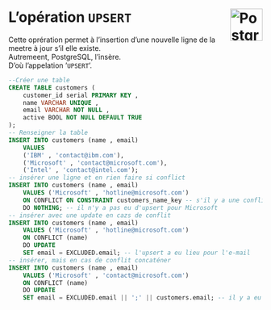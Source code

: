 # **L’opération `UPSERT`** <a href="../../"> <img src="https://upload.wikimedia.org/wikipedia/commons/2/29/Postgresql_elephant.svg" alt="PostgreSQL" title="PostgreSQL" align="right" height="64px"> </a>
Cette oprération permet à l’insertion d’une nouvelle ligne de la meetre à jour s’il elle existe.  
Autremeent, PostgreSQL, l’insère.  
D’où l’appelation ’`UPSERT`’.<!--  C'est la contraction d'update et insert. -->
```sql
--Créer une table
CREATE TABLE customers (
	customer_id serial PRIMARY KEY ,
	name VARCHAR UNIQUE ,
	email VARCHAR NOT NULL ,
	active BOOL NOT NULL DEFAULT TRUE
);
-- Renseigner la table
INSERT INTO customers (name , email) 
	VALUES
	('IBM' , 'contact@ibm.com'),
	('Microsoft' , 'contact@microsoft.com'),
	('Intel' , 'contact@intel.com');
-- insérer une ligne et en rien faire si conflict
INSERT INTO customers (name , email)
	VALUES ('Microsoft' , 'hotline@microsoft.com')
	ON CONFLICT ON CONSTRAINT customers_name_key -- s'il y a une conflit de contrainte ne rien faire
	DO NOTHING; -- il n'y a pas eu d'upsert pour Microsoft
-- insérer avec une update en cazs de conflit
INSERT INTO customers (name , email)
	VALUES ('Microsoft' , 'hotline@microsoft.com')
	ON CONFLICT (name)
	DO UPDATE
	SET email = EXCLUDED.email; -- l'upsert a eu lieu pour l'e-mail
-- insérer, mais en cas de conflit concaténer
INSERT INTO customers (name , email)
	VALUES ('Microsoft' , 'contact@microsoft.com')
	ON CONFLICT (name)
	DO UPDATE
	SET email = EXCLUDED.email || ';' || customers.email; -- il y a eu une concaténation juste avant l'ancienne -- ne pas omettre le point virgule entre côtes
```